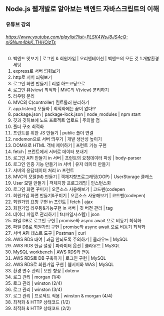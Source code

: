 ## Node.js 웹개발로 알아보는 백엔드 자바스크립트의 이해

### 유튜브 강의

###### https://www.youtube.com/playlist?list=PLSK4WsJ8JS4cQ-niGNum4bkK_THHOizTs

0. 백엔드 맛보기 | 로그인 & 회원가입 | 오리엔테이션 | 백엔드의 모든 것 1.개발환경 세팅
1. express로 서버 띄워보기
2. http로 서버 띄워보기
3. 로그인 화면 만들기 | 리얼 하드코딩으로
4. 로그인 뷰(view) 최적화 | MVC의 V(view) 분리하기
5. 라우팅 분리
6. MVC의 C(controller) 컨트롤러 분리하기
7. app.listen() 모듈화 | 최적화에는 끝이 없다!?
8. package.json | package-lock.json | node_modules | npm start
9. 깃과 깃허브에 노드 프로젝트 업로드 | 주의할 점
10. 폴더 구조 최적화
11. 프런트를 위한 JS 만들기 | public 폴더 연결
12. nodemon으로 서버 띄우기 | 개발 생산성 높이기
13. DOM으로 HTML 객체 제어하기 | 프런트 기능 구현
14. fetch | 프런트에서 서버로 데이터 보내기
15. 로그인 API 만들기 in 서버 | 프런트의 요청데이터 파싱 | body-parser
16. 로그인 인증 기능 만들기 in 서버 | 유저 데이터 만들기
17. 서버의 응답데이터 처리 in 프런트
18. MVC의 모델(M) 만들기 | 객체지향프로그래밍(OOP) | UserStorage 클래스
19. User 모델 만들기 | 객체지향 프로그래밍 | 인스턴스화
20. 로그인 화면 꾸미기 | 오픈소스 사용해보기 | 코드펜(codepen
21. 회원가입 화면 만들기&꾸미기 | 오픈소스 사용해보기 | 코드펜(codepen)
22. 회원가입 요청 구현 in 프런트 | fetch | ajax
23. 회원가입 라우팅&기능구현 in 서버 | 깃 버전 관리 | tag
24. 데이터 파일로 관리하기 | fs(파일시스템) | json
25. 파일 DB로 로그인 구현 | promise와 async await 으로 비동기 최적화
26. 파일 DB로 회원가입 구현 | promise와 async await 으로 비동기 최적화
27. 서버 API 테스트 도구 | Postman | curl
28. AWS RDS 대여 | 과금 안되도록 주의하기 | 클라우드 | MySQL
29. AWS RDS 한글 설정 | 파라미터 옵션 | 클라우드 | MySQL
30. MySQL workbench | AWS RDS와 연동
31. AWS RDS로 DB 구축하기 | 로그인 구현 | MySQL
32. AWS RDS로 회원가입 구현 | 웹서버와 WAS | MySQL
33. 환경 변수 관리 | 보안 향상 | dotenv
34. 로그 관리 | morgan (1/4)
35. 로그 관리 | winston (2/4)
36. 로그 관리 | winston (3/4)
37. 로그 관리 | 프로젝트 적용 | winston & morgan (4/4)
38. 최적화 & HTTP 상태코드 (1/2)
39. 최적화 & HTTP 상태코드 (2/2)
